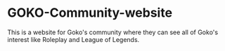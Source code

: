 # GOKO-Community-website
This is a website for Goko's community where they can see all of Goko's interest like Roleplay and League of Legends.
